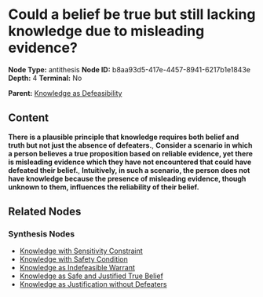 # Could a belief be true but still lacking knowledge due to misleading evidence?

**Node Type:** antithesis
**Node ID:** b8aa93d5-417e-4457-8941-6217b1e1843e
**Depth:** 4
**Terminal:** No

**Parent:** [Knowledge as Defeasibility](knowledge-as-defeasibility-synthesis-e1482b5a-a924-471c-9349-b4b137fd387f.md)

## Content

**There is a plausible principle that knowledge requires both belief and truth but not just the absence of defeaters.**, **Consider a scenario in which a person believes a true proposition based on reliable evidence, yet there is misleading evidence which they have not encountered that could have defeated their belief.**, **Intuitively, in such a scenario, the person does not have knowledge because the presence of misleading evidence, though unknown to them, influences the reliability of their belief.**

## Related Nodes

### Synthesis Nodes

- [Knowledge with Sensitivity Constraint](knowledge-with-sensitivity-constraint-synthesis-a215394b-d782-4f07-ab93-4cb193831069.md)
- [Knowledge with Safety Condition](knowledge-with-safety-condition-synthesis-6f4eb28b-4b38-4e61-93ca-90600a9f4746.md)
- [Knowledge as Indefeasible Warrant](knowledge-as-indefeasible-warrant-synthesis-7c8b3023-6529-4725-a38a-0ec2b9cb92b0.md)
- [Knowledge as Safe and Justified True Belief](knowledge-as-safe-and-justified-true-belief-synthesis-587116ea-7707-4f02-90bb-224deba8517b.md)
- [Knowledge as Justification without Defeaters](knowledge-as-justification-without-defeaters-synthesis-c7044fcc-9870-4c60-a07b-280065687e3e.md)
